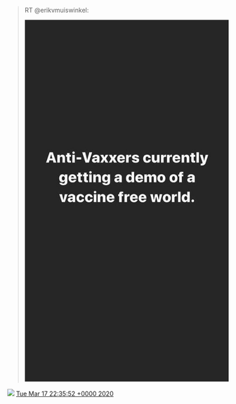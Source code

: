 > RT @erikvmuiswinkel: 
> 
> ![](../../media/1240044208410542085-ETVx_piX0AAQtIX.jpg)

<img src="../../media/tweet.ico" width="12" /> [Tue Mar 17 22:35:52 +0000 2020](https://twitter.com/DromerDenker/status/1240044208410542085)